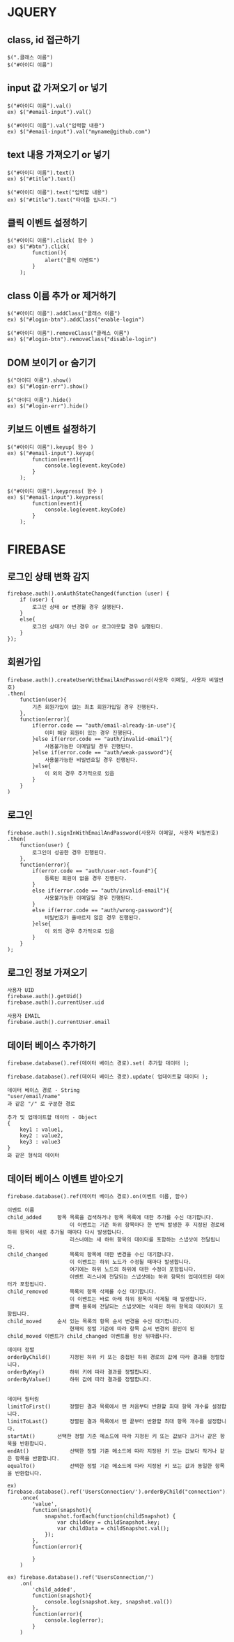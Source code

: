 # JQUERY

## class, id 접근하기
    
    $(".클래스 이름")
    $("#아이디 이름")

## input 값 가져오기 or 넣기

    $("#아이디 이름").val()
    ex) $("#email-input").val()

    $("#아이디 이름").val("입력할 내용")
    ex) $("#email-input").val("myname@github.com")


## text 내용 가져오기 or 넣기

    $("#아이디 이름").text()
    ex) $("#title").text()

    $("#아이디 이름").text("입력할 내용")
    ex) $("#title").text("타이틀 입니다.")

## 클릭 이벤트 설정하기

    $("#아이디 이름").click( 함수 )
    ex) $("#btn").click(
            function(){
                alert("클릭 이벤트")
            }
        );

## class 이름 추가 or 제거하기

    $("#아이디 이름").addClass("클래스 이름")
    ex) $("#login-btn").addClass("enable-login")

    $("#아이디 이름").removeClass("클래스 이름")
    ex) $("#login-btn").removeClass("disable-login")

## DOM 보이기 or 숨기기

    $("아이디 이름").show()
    ex) $("#login-err").show()

    $("아이디 이름").hide()
    ex) $("#login-err").hide()

## 키보드 이벤트 설정하기

    $("#아이디 이름").keyup( 함수 )
    ex) $("#email-input").keyup(
            function(event){
                console.log(event.keyCode)
            }
        );

    $("#아이디 이름").keypress( 함수 )
    ex) $("#email-input").keypress(
            function(event){
                console.log(event.keyCode)
            }
        );

# FIREBASE

## 로그인 상태 변화 감지

    firebase.auth().onAuthStateChanged(function (user) {
        if (user) {
            로그인 상태 or 변경될 경우 실행된다.
        }
        else{
            로그인 상태가 아닌 경우 or 로그아웃할 경우 실행된다.
        }
    });

## 회원가입

    firebase.auth().createUserWithEmailAndPassword(사용자 이메일, 사용자 비밀번호)
    .then(
        function(user){
            기존 회원가입이 없는 최초 회원가입일 경우 진행된다.
        },
        function(error){
            if(error.code == "auth/email-already-in-use"){
                이미 해당 회원이 있는 경우 진행된다.
            }else if(error.code == "auth/invalid-email"){
                사용불가능한 이메일일 경우 진행된다.
            }else if(error.code == "auth/weak-password"){
                사용불가능한 비밀번호일 경우 진행된다.
            }else{
                이 외의 경우 추가적으로 있음
            }
        }
    )

## 로그인

    firebase.auth().signInWithEmailAndPassword(사용자 이메일, 사용자 비밀번호)
    .then(
        function(user) {
            로그인이 성공한 경우 진행된다.
        },
        function(error){
            if(error.code == "auth/user-not-found"){
                등록된 회원이 없을 경우 진행된다.
            }
            else if(error.code == "auth/invalid-email"){
                사용불가능한 이메일일 경우 진행된다.
            }
            else if(error.code == "auth/wrong-password"){
                비밀번호가 올바르지 않은 경우 진행된다.
            }else{
                이 외의 경우 추가적으로 있음
            }
        }
    );

## 로그인 정보 가져오기

    사용자 UID
    firebase.auth().getUid()
    firebase.auth().currentUser.uid

    사용자 EMAIL
    firebase.auth().currentUser.email

## 데이터 베이스 추가하기

    firebase.database().ref(데이터 베이스 경로).set( 추가할 데이터 );

    firebase.database().ref(데이터 베이스 경로).update( 업데이트할 데이터 );

    데이터 베이스 경로 - String
    "user/email/name"
    과 같은 "/" 로 구분한 경로

    추가 및 업데이트할 데이터 - Object
    {
        key1 : value1,
        key2 : value2,
        key3 : value3
    }
    와 같은 형식의 데이터

## 데이터 베이스 이벤트 받아오기

    firebase.database().ref(데이터 베이스 경로).on(이벤트 이름, 함수)

    이벤트 이름
    child_added	    항목 목록을 검색하거나 항목 목록에 대한 추가를 수신 대기합니다.
                        이 이벤트는 기존 하위 항목마다 한 번씩 발생한 후 지정된 경로에 하위 항목이 새로 추가될 때마다 다시 발생합니다.
                        리스너에는 새 하위 항목의 데이터를 포함하는 스냅샷이 전달됩니다.
    child_changed	    목록의 항목에 대한 변경을 수신 대기합니다.
                        이 이벤트는 하위 노드가 수정될 때마다 발생합니다.
                        여기에는 하위 노드의 하위에 대한 수정이 포함됩니다.
                        이벤트 리스너에 전달되는 스냅샷에는 하위 항목의 업데이트된 데이터가 포함됩니다.
    child_removed	    목록의 항목 삭제를 수신 대기합니다.
                        이 이벤트는 바로 아래 하위 항목이 삭제될 때 발생합니다.
                        콜백 블록에 전달되는 스냅샷에는 삭제된 하위 항목의 데이터가 포함됩니다.
    child_moved	    순서 있는 목록의 항목 순서 변경을 수신 대기합니다.
                        현재의 정렬 기준에 따라 항목 순서 변경의 원인이 된 child_moved 이벤트가 child_changed 이벤트를 항상 뒤따릅니다.

    데이터 정렬
    orderByChild()	    지정된 하위 키 또는 중첩된 하위 경로의 값에 따라 결과를 정렬합니다.
    orderByKey()	    하위 키에 따라 결과를 정렬합니다.
    orderByValue()	    하위 값에 따라 결과를 정렬합니다.


    데이터 필터링
    limitToFirst()	    정렬된 결과 목록에서 맨 처음부터 반환할 최대 항목 개수를 설정합니다.
    limitToLast()	    정렬된 결과 목록에서 맨 끝부터 반환할 최대 항목 개수를 설정합니다.
    startAt()	    선택한 정렬 기준 메소드에 따라 지정된 키 또는 값보다 크거나 같은 항목을 반환합니다.
    endAt()             선택한 정렬 기준 메소드에 따라 지정된 키 또는 값보다 작거나 같은 항목을 반환합니다.
    equalTo()           선택한 정렬 기준 메소드에 따라 지정된 키 또는 값과 동일한 항목을 반환합니다.

    ex) firebase.database().ref('UsersConnection/').orderByChild("connection").equalTo(true)
        .once(
            'value', 
            function(snapshot){
                snapshot.forEach(function(childSnapshot) {
                    var childKey = childSnapshot.key;
                    var childData = childSnapshot.val();
                });
            },
            function(error){
                
            }
        )

    ex) firebase.database().ref('UsersConnection/')
        .on(
            'child_added', 
            function(snapshot){
                console.log(snapshot.key, snapshot.val())
            },
            function(error){
                console.log(error);
            }
        )
